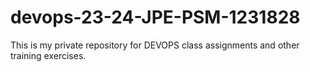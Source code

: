 # devops-23-24-JPE-PSM-1231828
This is my private repository for DEVOPS class assignments and other training exercises.

